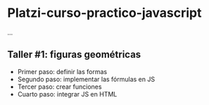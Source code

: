 # Platzi-curso-practico-javascript

...

## Taller #1: figuras geométricas

- Primer paso:  definir las formas
- Segundo paso: implementar las fórmulas en JS
- Tercer paso:  crear funciones
- Cuarto paso:  integrar JS en HTML